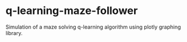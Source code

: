 # q-learning-maze-follower
Simulation of a maze solving q-learning algorithm using plotly graphing library.
